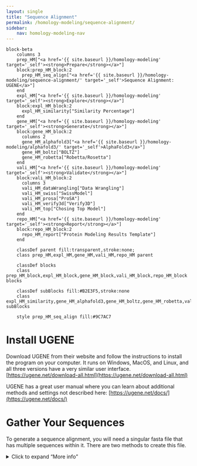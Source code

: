 ```yaml
---
layout: single
title: "Sequence Alignment"
permalink: /homology-modeling/sequence-alignment/
sidebar: 
    nav: homology-modeling-nav
---
```


```mermaid
block-beta
    columns 3
    prep_HM["<a href='{{ site.baseurl }}/homology-modeling' target='_self'><strong>Prepare</strong></a>"]
    block:prep_HM_block:2
      prep_HM_seq_align["<a href='{{ site.baseurl }}/homology-modeling/sequence-alignment/' target='_self'>Sequence Alignment: UGENE</a>"]
    end
    expl_HM["<a href='{{ site.baseurl }}/homology-modeling' target='_self'><strong>Explore</strong></a>"]
    block:expl_HM_block:2
      expl_HM_similarity["Similarity Percentage"]
    end
    gene_HM["<a href='{{ site.baseurl }}/homology-modeling' target='_self'><strong>Generate</strong></a>"]
    block:gene_HM_block:2
      columns 2
      gene_HM_alphafold3["<a href='{{ site.baseurl }}/homology-modeling/alphafold3/' target='_self'>AlphaFold3</a>"]
      gene_HM_boltz["BOLTZ"]
      gene_HM_robetta["Robetta/Rosetta"]
    end
    vali_HM["<a href='{{ site.baseurl }}/homology-modeling' target='_self'><strong>Validate</strong></a>"]
    block:vali_HM_block:2
      columns 3
      vali_HM_dataWrangling["Data Wrangling"]
      vali_HM_swiss["SwissModel"]
      vali_HM_prosa["ProSA"]
      vali_HM_verify3d["Verify3D"]
      vali_HM_top["Chosing Top Model"]
    end
    repo_HM["<a href='{{ site.baseurl }}/homology-modeling' target='_self'><strong>Report</strong></a>"]
    block:repo_HM_block:2
      repo_HM_report["Protein Modeling Results Template"]
    end

    classDef parent fill:transparent,stroke:none;
    class prep_HM,expl_HM,gene_HM,vali_HM,repo_HM parent
    
    classDef blocks
    class prep_HM_block,expl_HM_block,gene_HM_block,vali_HM_block,repo_HM_block blocks

    classDef subBlocks fill:#B2E3F5,stroke:none
    class expl_HM_similarity,gene_HM_alphafold3,gene_HM_boltz,gene_HM_robetta,vali_HM_dataWrangling,vali_HM_swiss,vali_HM_prosa,vali_HM_verify3d,vali_HM_top,repo_HM_report subBlocks

    style prep_HM_seq_align fill:#9C7AC7
```

# Install UGENE

Download UGENE from their website and follow the instructions to install the program on your computer. It runs on Windows, MacOS, and Linux, and all three versions have a very similar user interface.   
[https://ugene.net/download-all.html](https://ugene.net/download-all.html)

UGENE has a great user manual where you can learn about additional methods and settings not described here: [https://ugene.net/docs/](https://ugene.net/docs/) 


# Gather Your Sequences

To generate a sequence alignment, you will need a singular fasta file that has multiple sequences within it. There are two methods to create this file. 

<details>
<summary>Click to expand “More info”</summary>

Here’s the hidden content – you can mix **Markdown** _and_ HTML here.

- Bullet lists
- Images: ![alt text](/path/to/image.png)
- Anything you like

</details>
